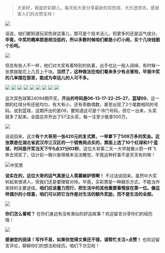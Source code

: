 > 大家好，我是好彩颖儿，每天给大家分享最新的双色球、大乐透资讯，感谢家人们的点赞支持！

![](https://cdn.jsdelivr.net/gh/wangwenjie1314/PicCDN/2024-8-16/1723770119257-image.png)


话说，咱们都知道玩双色球这事儿，那可是个技术活儿，但更多的还是运气成分。**毕竟，中奖的概率那是相当低的，所以多数时候咱们都是小打小闹，买个几块钱图个乐呵。**


![](https://cdn.jsdelivr.net/gh/wangwenjie1314/PicCDN/2024-8-17/1723868445237-image.png)


但总有些人不一样，他们对大奖有着特别的执着，出手也比一般人阔绰，有时候一张票就能花上几百上千块。**当然了，这种做法在咱们看来多少有点冒险，毕竟中奖的几率摆在那里，能成为幸运儿的人可不多。**

![](https://cdn.jsdelivr.net/gh/wangwenjie1314/PicCDN/2024-8-17/1723862894849-image.png)
![](https://cdn.jsdelivr.net/gh/wangwenjie1314/PicCDN/2024-8-17/1723862905361-image.png)
![](https://cdn.jsdelivr.net/gh/wangwenjie1314/PicCDN/2024-8-17/1723862921527-image.png)
![](https://cdn.jsdelivr.net/gh/wangwenjie1314/PicCDN/2024-8-17/1723862933040-image.png)
![](https://cdn.jsdelivr.net/gh/wangwenjie1314/PicCDN/2024-8-17/1723862942774-image.png)
![](https://cdn.jsdelivr.net/gh/wangwenjie1314/PicCDN/2024-8-17/1723862954587-image.png)
![](https://cdn.jsdelivr.net/gh/wangwenjie1314/PicCDN/2024-8-17/1723862963297-image.png)
![](https://cdn.jsdelivr.net/gh/wangwenjie1314/PicCDN/2024-8-17/1723862977573-image.png)
![](https://cdn.jsdelivr.net/gh/wangwenjie1314/PicCDN/2024-8-17/1723862989404-image.png)

这次双色球第24094期开奖，**开出的号码是06-13-17-22-25-27，蓝球09**。这一期的红球分布还挺均匀，有大有小，还有奇数偶数，甚至出现了2个尾数相同的号码。说到蓝球，这期开出的是09，要知道这可是个冷门号码，但它一出来，头奖就多了起来。全国总共开出了57注头奖，每一注至少能拿500万。

![](https://cdn.jsdelivr.net/gh/wangwenjie1314/PicCDN/2024-8-16/1723770327523-image.png)


话说回来，这次**有个大哥用一张420元的复式票，一举拿下了509万多的奖金。这张票是在湖北省武汉市江汉区的一个销售网点买的，票面上选了10个红球和1个蓝球，时间是开奖当天下午5点37分03秒**。这位大哥第二天一大早就像火箭一样飞奔去领奖了，估计前一晚兴奋得根本没法睡觉，毕竟这种好事不是天天有的嘛！


![中奖票](https://cdn.jsdelivr.net/gh/wangwenjie1314/PicCDN/2024-8-17/1723868484774-image.png)


**说实在的，这位大哥的运气真是让人羡慕嫉妒恨啊！** 不过话说回来，虽然中大奖听起来很诱人，但我们还是要理智对待。毕竟，买彩票是一种娱乐方式，不能当作发财的主要途径。**咱们应该量力而行，把生活中的其他重要事情放在第一位。像这样偶尔的小惊喜，咱们可以把它当作是对生活的额外奖励，而不是生活的全部。**


![](https://cdn.jsdelivr.net/gh/wangwenjie1314/PicCDN/2024-8-17/1723868839359-image.png)


**你们怎么看呢？** 在你们身边有没有类似的好运故事？欢迎留言分享你们的经历哦！


![](https://cdn.jsdelivr.net/gh/wangwenjie1314/PicCDN/2024-8-17/1723868630951-image.png)


**感谢您的阅读！写作不易，如果你觉得文章还不错，请帮忙关注+点赞！** 也欢迎留言评论，聊聊你们的想法和经历。咱们下次见啦！